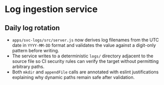 # Log ingestion service

## Daily log rotation

- `apps/svc-logs/src/server.js` now derives log filenames from the UTC date in `YYYY-MM-DD` format and validates the value against a digit-only pattern before writing.
- The service writes to a deterministic `logs/` directory adjacent to the source file so CI security rules can verify the target without permitting arbitrary paths.
- Both `mkdir` and `appendFile` calls are annotated with eslint justifications explaining why dynamic paths remain safe after validation.
